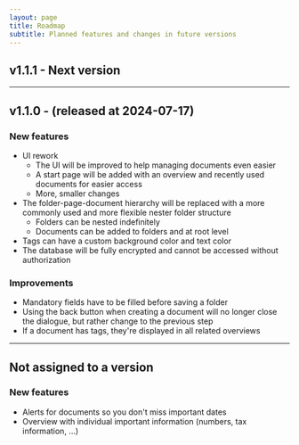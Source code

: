 ```yaml
---
layout: page
title: Roadmap
subtitle: Planned features and changes in future versions 
---
```


## v1.1.1 - Next version

___
## v1.1.0 - (released at 2024-07-17)
### New features 
- UI rework
  - The UI will be improved to help managing documents even easier
  - A start page will be added with an overview and recently used documents for easier access
  - More, smaller changes
- The folder-page-document hierarchy will be replaced with a more commonly used and more flexible nester folder structure
  - Folders can be nested indefinitely
  - Documents can be added to folders and at root level
- Tags can have a custom background color and text color
- The database will be fully encrypted and cannot be accessed without authorization 

### Improvements
- Mandatory fields have to be filled before saving a folder
- Using the back button when creating a document will no longer close the dialogue, but rather change to the previous step
- If a document has tags, they're displayed in all related overviews

___
## Not assigned to a version 
### New features 
- Alerts for documents so you don't miss important dates
- Overview with individual important information (numbers, tax information, ...)
